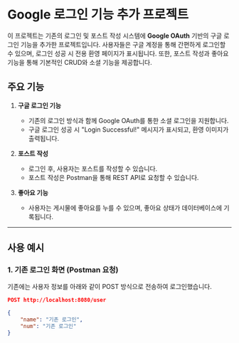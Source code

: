 # Google 로그인 기능 추가 프로젝트

이 프로젝트는 기존의 로그인 및 포스트 작성 시스템에 **Google OAuth** 기반의 구글 로그인 기능을 추가한 프로젝트입니다. 사용자들은 구글 계정을 통해 간편하게 로그인할 수 있으며, 로그인 성공 시 전용 환영 페이지가 표시됩니다. 또한, 포스트 작성과 좋아요 기능을 통해 기본적인 CRUD와 소셜 기능을 제공합니다.

## 주요 기능

1. **구글 로그인 기능**  
   - 기존의 로그인 방식과 함께 Google OAuth를 통한 소셜 로그인을 지원합니다.
   - 구글 로그인 성공 시 "Login Successful!" 메시지가 표시되고, 환영 이미지가 출력됩니다.

2. **포스트 작성**  
   - 로그인 후, 사용자는 포스트를 작성할 수 있습니다.
   - 포스트 작성은 Postman을 통해 REST API로 요청할 수 있습니다.

3. **좋아요 기능**  
   - 사용자는 게시물에 좋아요를 누를 수 있으며, 좋아요 상태가 데이터베이스에 기록됩니다.

---

## 사용 예시

### 1. 기존 로그인 화면 (Postman 요청)
기존에는 사용자 정보를 아래와 같이 POST 방식으로 전송하여 로그인했습니다.

```json
POST http://localhost:8080/user

{
    "name": "기존 로그인",
    "num": "기존 로그인"
}
